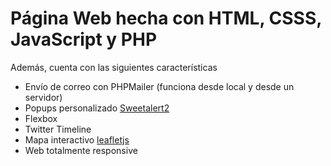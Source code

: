 # Página Web hecha con HTML, CSSS, JavaScript y PHP
Además, cuenta con las siguientes características

- Envío de correo con PHPMailer (funciona desde local y desde un servidor)
- Popups personalizado [Sweetalert2](https://sweetalert2.github.io/)
- Flexbox
- Twitter Timeline
- Mapa interactivo [leafletjs](https://leafletjs.com/index.html)
- Web totalmente responsive

